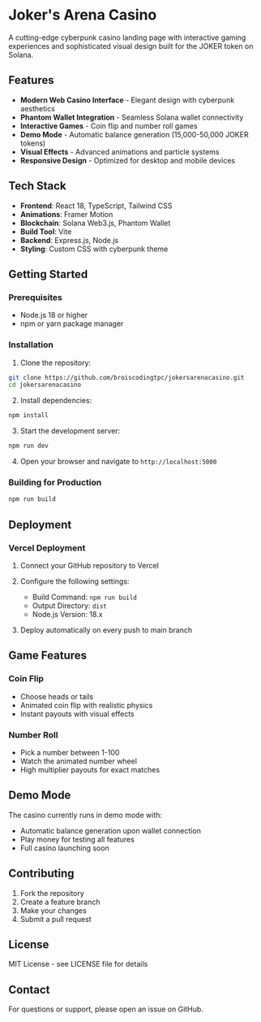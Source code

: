 # Joker's Arena Casino

A cutting-edge cyberpunk casino landing page with interactive gaming experiences and sophisticated visual design built for the JOKER token on Solana.

## Features

- **Modern Web Casino Interface** - Elegant design with cyberpunk aesthetics
- **Phantom Wallet Integration** - Seamless Solana wallet connectivity
- **Interactive Games** - Coin flip and number roll games
- **Demo Mode** - Automatic balance generation (15,000-50,000 JOKER tokens)
- **Visual Effects** - Advanced animations and particle systems
- **Responsive Design** - Optimized for desktop and mobile devices

## Tech Stack

- **Frontend**: React 18, TypeScript, Tailwind CSS
- **Animations**: Framer Motion
- **Blockchain**: Solana Web3.js, Phantom Wallet
- **Build Tool**: Vite
- **Backend**: Express.js, Node.js
- **Styling**: Custom CSS with cyberpunk theme

## Getting Started

### Prerequisites

- Node.js 18 or higher
- npm or yarn package manager

### Installation

1. Clone the repository:
```bash
git clone https://github.com/broiscodingtpc/jokersarenacasino.git
cd jokersarenacasino
```

2. Install dependencies:
```bash
npm install
```

3. Start the development server:
```bash
npm run dev
```

4. Open your browser and navigate to `http://localhost:5000`

### Building for Production

```bash
npm run build
```

## Deployment

### Vercel Deployment

1. Connect your GitHub repository to Vercel
2. Configure the following settings:
   - Build Command: `npm run build`
   - Output Directory: `dist`
   - Node.js Version: 18.x

3. Deploy automatically on every push to main branch

## Game Features

### Coin Flip
- Choose heads or tails
- Animated coin flip with realistic physics
- Instant payouts with visual effects

### Number Roll
- Pick a number between 1-100
- Watch the animated number wheel
- High multiplier payouts for exact matches

## Demo Mode

The casino currently runs in demo mode with:
- Automatic balance generation upon wallet connection
- Play money for testing all features
- Full casino launching soon

## Contributing

1. Fork the repository
2. Create a feature branch
3. Make your changes
4. Submit a pull request

## License

MIT License - see LICENSE file for details

## Contact

For questions or support, please open an issue on GitHub.